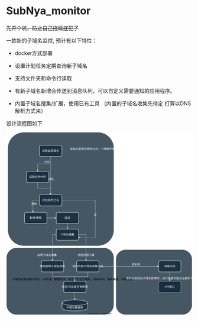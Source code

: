 # SubNya_monitor

~~先开个坑，防止自己拖延症犯了~~

一款新的子域名监控, 预计有以下特性：

- docker方式部署

- 设置计划任务定期查询新子域名

- 支持文件夹和命令行读取

- 有新子域名新增会传送到消息队列，可以自定义需要通知的应用程序。

- 内置子域名搜集/扩展，使用已有工具 （内置的子域名收集先待定 打算以DNS解析方式来）   



设计流程图如下

![](assets/90c0bb232050bd82675fb499b2616e333570c168.svg)


